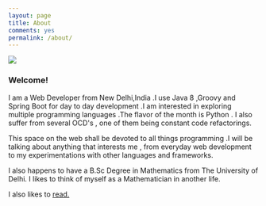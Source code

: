 ```yaml
---
layout: page
title: About
comments: yes
permalink: /about/
---
```

<img src="https://cloud.githubusercontent.com/assets/7692552/10868816/89655660-80c0-11e5-9baa-7d7707cde7b3.jpg"/>

### Welcome!

I am  a Web Developer from New Delhi,India .I use Java 8 ,Groovy  and Spring Boot for day to day development .I am interested in exploring multiple programming languages .The flavor of the month is Python . I also suffer from several OCD's , one of them being constant code refactorings.

This space on the web shall be devoted to all things programming .I will be talking about anything that interests me , from everyday web development to my experimentations with other languages and frameworks.

I also happens to have a B.Sc Degree in Mathematics from The University of Delhi. I likes to think of myself as a Mathematician in another life.

I also likes to [read.](https://www.goodreads.com/ankushsharma) 


 
 
